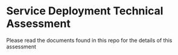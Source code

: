 # Service Deployment Technical Assessment

Please read the documents found in this repo for the details of this assessment